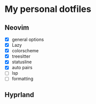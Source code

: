 # My personal dotfiles

## Neovim
- [x] general options
- [x] Lazy
- [x] colorscheme
- [x] treesitter
- [x] statusline
- [x] auto pairs
- [ ] lsp
- [ ] formatting

## Hyprland

